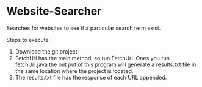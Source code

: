 # Website-Searcher
Searches for websites to see if a particular search term exist. 

Steps to execute :
1. Download the git project
2. FetchUrl has the main method, so run FetchUrl. Ones you run fetchUrl.java the out put of this program will generate a results.txt file in the same location where the project is located.
3. The results.txt file has the response of each URL appended.
